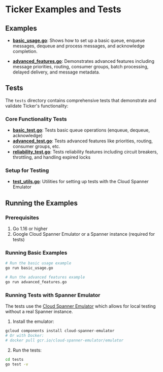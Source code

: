 # Ticker Examples and Tests

## Examples

- **[basic_usage.go](../examples/basic/basic_usage.go)**: Shows how to set up a basic queue, enqueue messages, dequeue and process messages, and acknowledge completion.

- **[advanced_features.go](../examples/advanced/advanced_features.go)**: Demonstrates advanced features including message priorities, routing, consumer groups, batch processing, delayed delivery, and message metadata.

## Tests

The `tests` directory contains comprehensive tests that demonstrate and validate Ticker's functionality:

### Core Functionality Tests

- **[basic_test.go](tests/basic_test.go)**: Tests basic queue operations (enqueue, dequeue, acknowledge)
- **[advanced_test.go](tests/advanced_test.go)**: Tests advanced features like priorities, routing, consumer groups, etc.
- **[reliability_test.go](tests/reliability_test.go)**: Tests reliability features including circuit breakers, throttling, and handling expired locks

### Setup for Testing

- **[test_utils.go](tests/test_utils.go)**: Utilities for setting up tests with the Cloud Spanner Emulator

## Running the Examples

### Prerequisites

1. Go 1.16 or higher
2. Google Cloud Spanner Emulator or a Spanner instance (required for tests)

### Running Basic Examples

```bash
# Run the basic usage example
go run basic_usage.go

# Run the advanced features example
go run advanced_features.go
```

### Running Tests with Spanner Emulator

The tests use the [Cloud Spanner Emulator](https://github.com/GoogleCloudPlatform/cloud-spanner-emulator) which allows for local testing without a real Spanner instance.

1. Install the emulator:

```bash
gcloud components install cloud-spanner-emulator
# Or with Docker:
# docker pull gcr.io/cloud-spanner-emulator/emulator
```

2. Run the tests:

```bash
cd tests
go test -v
```
